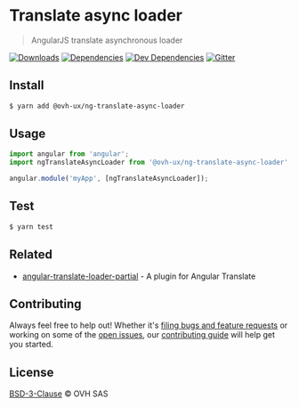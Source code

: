 # Translate async loader

> AngularJS translate asynchronous loader

[![Downloads](https://badgen.net/npm/dt/@ovh-ux/ng-translate-async-loader)](https://npmjs.com/package/@ovh-ux/ng-translate-async-loader) [![Dependencies](https://badgen.net/david/dep/ovh-ux/ng-translate-async-loader)](https://npmjs.com/package/@ovh-ux/ng-translate-async-loader?activeTab=dependencies) [![Dev Dependencies](https://badgen.net/david/dev/ovh-ux/ng-translate-async-loader)](https://npmjs.com/package/@ovh-ux/ng-translate-async-loader?activeTab=dependencies) [![Gitter](https://badgen.net/badge/gitter/ovh-ux/blue?icon=gitter)](https://gitter.im/ovh/ux)

## Install

```sh
$ yarn add @ovh-ux/ng-translate-async-loader
```

## Usage

```js
import angular from 'angular';
import ngTranslateAsyncLoader from '@ovh-ux/ng-translate-async-loader';

angular.module('myApp', [ngTranslateAsyncLoader]);
```

## Test

```sh
$ yarn test
```

## Related

- [angular-translate-loader-partial](https://github.com/angular-translate/bower-angular-translate-loader-partial) - A plugin for Angular Translate

## Contributing

Always feel free to help out! Whether it's [filing bugs and feature requests](https://github.com/ovh-ux/ng-translate-async-loader/issues/new) or working on some of the [open issues](https://github.com/ovh-ux/ng-translate-async-loader/issues), our [contributing guide](CONTRIBUTING.md) will help get you started.

## License

[BSD-3-Clause](LICENSE) © OVH SAS
